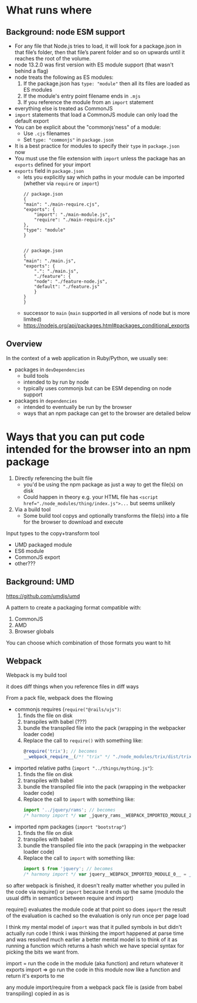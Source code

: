# What runs where

## Background: node ESM support

* For any file that Node.js tries to load, it will look for a package.json in
  that file’s folder, then that file’s parent folder and so on upwards until it
  reaches the root of the volume.
* node 13.2.0 was first version with ES module support (that wasn't behind a flag)
* node treats the following as ES modules:
    1. If the package.json has `type: "module"` then all its files are loaded as ES modules
    1. If the module's entry point filename ends in `.mjs`
    1. If you reference the module from an `import` statement
* everything else is treated as CommonJS
* `import` statements that load a CommonJS module can only load the default export
* You can be explicit about the "commonjs'ness" of a module:
    * Use `.cjs` filenames
    * Set `type: "commonjs"` in `package.json`
* It is a best practice for modules to specify their `type` in `package.json` now
* You must use the file extension with `import` unless the package has an `exports` defined for your import
* `exports` field in `package.json`
    * lets you explicitly say which paths in your module can be imported (whether via `require` or `import`)
        ```jsonc
        // package.json
        {
        "main": "./main-require.cjs",
        "exports": {
            "import": "./main-module.js",
            "require": "./main-require.cjs"
        },
        "type": "module"
        }


        // package.json
        {
        "main": "./main.js",
        "exports": {
            ".": "./main.js",
            "./feature": {
            "node": "./feature-node.js",
            "default": "./feature.js"
            }
        }
        }
        ```
    * successor to `main` (`main` supported in all versions of node but is more limited)
    * https://nodejs.org/api/packages.html#packages_conditional_exports


## Overview

In the context of a web application in Ruby/Python, we usually see:

* packages in `devDependencies`
    * build tools
    * intended to by run by node
    * typically uses commonjs but can be ESM depending on node support
* packages in `dependencies`
    * intended to eventually be run by the browser
    * ways that an npm package can get to the browser are detailed below

# Ways that you can put code intended for the browser into an npm package

1. Directly referencing the built file
    * you'd be using the npm package as just a way to get the file(s) on disk
    * Could happen in theory e.g. your HTML file has `<script href="./node_modules/thing/index.js">...` but seems unlikely
1. Via a build tool
    * Some build tool copys and optionally transforms the file(s) into a file for the browser to download and execute


Input types to the copy+transform tool

* UMD packaged module
* ES6 module
* CommonJS export
* other???


## Background: UMD

https://github.com/umdjs/umd

A pattern to create a packaging format compatible with:

1. CommonJS
1. AMD
1. Browser globals

You can choose which combination of those formats you want to hit


## Webpack

Webpack is my build tool

it does diff things when you reference files in diff ways

From a pack file, webpack does the fllowing

* commonjs requires (`require("@rails/ujs")`:
    1. finds the file on disk
    1. transpiles with babel (???)
    1. bundle the transpiled file into the pack (wrapping in the webpacker loader code)
    1. Replace the call to `require()` with something like:
        ```js
        @require('trix'); // becomes
        __webpack_require__(/*! "trix" */ "./node_modules/trix/dist/trix.js");
        ```
* imported relative paths (`import "../things/mything.js"`):
    1. finds the file on disk
    1. transpiles with babel
    1. bundle the transpiled file into the pack (wrapping in the webpacker loader code)
    1. Replace the call to `import` with something like:
        ```js
        import '../jquery/rams'; // becomes
        /* harmony import */ var _jquery_rams__WEBPACK_IMPORTED_MODULE_2__ = __webpack_require__(/*! ../jquery/rams */ "./app/frontend/jquery/rams.js");
        ```
* imported npm packages (`import "bootstrap"`)
    1. finds the file on disk
    1. transpiles with babel
    1. bundle the transpiled file into the pack (wrapping in the webpacker loader code)
    1. Replace the call to `import` with something like:
        ```js
        import $ from 'jquery'; // becomes
        /* harmony import */ var jquery__WEBPACK_IMPORTED_MODULE_0__ = __webpack_require__(/*! jquery */ "./node_modules/jquery/dist/jquery.js");
        ```

so after webpack is finished, it doesn't really matter whether you pulled in
the code via require() or `import` because it ends up the same (modulo the
usual diffs in semantics between require and import)


require() evaluates the module code at that point
so does `import`
the result of the evaluation is cached so the evaluation is only run once per page load

I think my mental model of `import` was that it pulled symbols in but didn't actually run code
I think i was thinking the import happened at parse time and was resolved much earlier
a better mental model is to think of it as running a function which returns a hash which we have special syntax for picking the bits we want from.

import = run the code in the module (aka function) and return whatever it exports
import => go run the code in this module now like a function and return it's exports to me

any module import/require from a webpack pack file is (aside from babel transpiling) copied in as is



